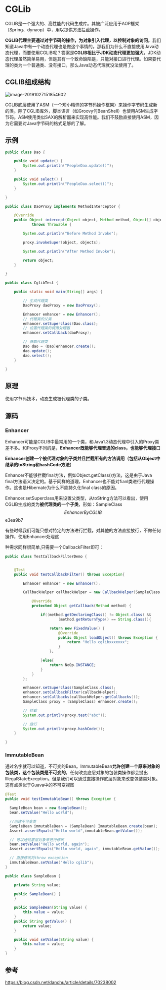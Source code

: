 # CGLib

CGLIB是一个强大的、高性能的代码生成库。其被广泛应用于AOP框架（Spring、dynaop）中，用以提供方法拦截操作。

**CGLIB代理主要通过对字节码的操作，为对象引入代理，以控制对象的访问**。我们知道Java中有一个动态代理也是做这个事情的，那我们为什么不直接使用Java动态代理，而要使用CGLIB呢？答案是**CGLIB相比于JDK动态代理更加强大**，JDK动态代理虽然简单易用，但是其有一个致命缺陷是，只能对接口进行代理。如果要代理的类为一个普通类、没有接口，那么Java动态代理就没法使用了。

## CGLIB组成结构

![image-20191027151854602](https://tva1.sinaimg.cn/large/006y8mN6gy1g8cs8h5hy2j30pu0g8dst.jpg)

CGLIB底层使用了ASM（一个短小精悍的字节码操作框架）来操作字节码生成新的类。除了CGLIB库外，脚本语言（如Groovy何BeanShell）也使用ASM生成字节码。ASM使用类似SAX的解析器来实现高性能。我们不鼓励直接使用ASM，因为它需要对Java字节码的格式足够的了解。



## 示例

```java
public class Dao {

    public void update() {
        System.out.println("PeopleDao.update()");
    }

    public void select() {
        System.out.println("PeopleDao.select()");
    }

}
```

```java
public class DaoProxy implements MethodInterceptor {

    @Override
    public Object intercept(Object object, Method method, Object[] objects, MethodProxy proxy)
            throws Throwable {

        System.out.println("Before Method Invoke");

        proxy.invokeSuper(object, objects);

        System.out.println("After Method Invoke");

        return object;
    }

}
```

```java
public class CglibTest {

    public static void main(String[] args) {

        // 生成代理类
        DaoProxy daoProxy = new DaoProxy();

        Enhancer enhancer = new Enhancer();
        // 代理类的父类
        enhancer.setSuperclass(Dao.class);
        // 设置代理类的调用处理器
        enhancer.setCallback(daoProxy);

        // 获取代理类
        Dao dao = (Dao)enhancer.create();
        dao.update();
        dao.select();
    }

}
```



## 原理

使用字节码技术，动态生成被代理类的子类。





## 源码



### Enhancer

Enhancer可能是CGLIB中最常用的一个类，和Java1.3动态代理中引入的Proxy类差不多。和Proxy不同的是，**Enhancer既能够代理普通的class，也能够代理接口**

**Enhancer创建一个被代理对象的子类并且拦截所有的方法调用（包括从Object中继承的toString和hashCode方法）**

Enhancer不能够拦截final方法，例如Object.getClass()方法，这是由于Java final方法语义决定的。基于同样的道理，Enhancer也不能对fianl类进行代理操作。这也是Hibernate为什么不能持久化final class的原因。

Enhancer.setSuperclass用来设置父类型，从toString方法可以看出，使用CGLIB生成的类为**被代理类的一个子类**，形如：SampleClass$$EnhancerByCGLIB$$e3ea9b7



有些时候我们可能只想对特定的方法进行拦截，对其他的方法直接放行，不做任何操作，使用Enhancer处理这

种需求同样很简单,只需要一个CallbackFilter即可：

```java
public class TestCallbackFilterDemo {


    @Test
    public void testCallbackFilter() throws Exception{

        Enhancer enhancer = new Enhancer();

        CallbackHelper callbackHelper = new CallbackHelper(SampleClass.class, new Class[0]) {

            @Override
            protected Object getCallback(Method method) {

                if((method.getDeclaringClass() != Object.class) &&
                        (method.getReturnType() == String.class)){

                    return new FixedValue() {
                        @Override
                        public Object loadObject() throws Exception {
                            return "Hello cglibxxxxxxx";
                        }
                    };

                }else{
                    return NoOp.INSTANCE;
                }
            }
        };

        enhancer.setSuperclass(SampleClass.class);
        enhancer.setCallbackFilter(callbackHelper);
        enhancer.setCallbacks(callbackHelper.getCallbacks());
        SampleClass proxy = (SampleClass) enhancer.create();

        // 拦截
        System.out.println(proxy.test("abc"));

        // 放行
        System.out.println(proxy.hashCode());
    }

}
```





### ImmutableBean

通过名字就可以知道，不可变的Bean。ImmutableBean**允许创建一个原来对象的包装类，这个包装类是不可变的**，任何改变底层对象的包装类操作都会抛出IllegalStateException。但是我们可以通过直接操作底层对象来改变包装类对象。这有点类似于Guava中的不可变视图

```java
@Test
public void testImmutableBean() throws Exception {

  SampleBean bean = new SampleBean();
  bean.setValue("Hello world");

  //创建不可变类
  SampleBean immutableBean = (SampleBean) ImmutableBean.create(bean);
  Assert.assertEquals("Hello world",immutableBean.getValue());

  // 可以通过底层对象来进行修改
  bean.setValue("Hello world, again");
  Assert.assertEquals("Hello world, again", immutableBean.getValue());

  // 直接修改将throw exception
  immutableBean.setValue("Hello cglib");
}

public class SampleBean {

    private String value;

    public SampleBean() {
    }

    public SampleBean(String value) {
        this.value = value;
    }
    public String getValue() {
        return value;
    }

    public void setValue(String value) {
        this.value = value;
    }
}

```









## 参考

https://blog.csdn.net/danchu/article/details/70238002